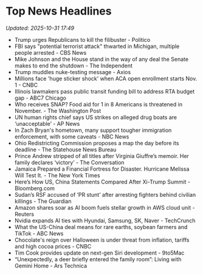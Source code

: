 # Top News Headlines

_Updated: 2025-10-31 17:49_

- Trump urges Republicans to kill the filibuster - Politico
- FBI says "potential terrorist attack" thwarted in Michigan, multiple people arrested - CBS News
- Mike Johnson and the House stand in the way of any deal the Senate makes to end the shutdown - The Independent
- Trump muddles nuke-testing message - Axios
- Millions face 'huge sticker shock' when ACA open enrollment starts Nov. 1 - CNBC
- Illinois lawmakers pass public transit funding bill to address RTA budget gap - ABC7 Chicago
- Who receives SNAP? Food aid for 1 in 8 Americans is threatened in November. - The Washington Post
- UN human rights chief says US strikes on alleged drug boats are ‘unacceptable’ - AP News
- In Zach Bryan's hometown, many support tougher immigration enforcement, with some caveats - NBC News
- Ohio Redistricting Commission proposes a map the day before its deadline - The Statehouse News Bureau
- Prince Andrew stripped of all titles after Virginia Giuffre’s memoir. Her family declares ‘victory’ - The Conversation
- Jamaica Prepared a Financial Fortress for Disaster. Hurricane Melissa Will Test It. - The New York Times
- Here’s How US, China Statements Compared After Xi-Trump Summit - Bloomberg.com
- Sudan’s RSF accused of ‘PR stunt’ after arresting fighters behind civilian killings - The Guardian
- Amazon shares soar as AI boom fuels stellar growth in AWS cloud unit - Reuters
- Nvidia expands AI ties with Hyundai, Samsung, SK, Naver - TechCrunch
- What the US-China deal means for rare earths, soybean farmers and TikTok - ABC News
- Chocolate's reign over Halloween is under threat from inflation, tariffs and high cocoa prices - CNBC
- Tim Cook provides update on next-gen Siri development - 9to5Mac
- “Unexpectedly, a deer briefly entered the family room”: Living with Gemini Home - Ars Technica
